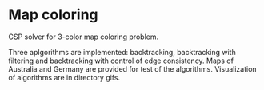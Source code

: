 # Map coloring

CSP solver for 3-color map coloring problem.

Three aplgorithms are implemented: backtracking, backtracking with filtering and backtracking with control of edge consistency. Maps of Australia and Germany are provided for test of the algorithms. Visualization of algorithms are in directory gifs.

